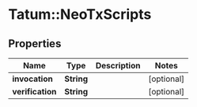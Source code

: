 # Tatum::NeoTxScripts

## Properties
Name | Type | Description | Notes
------------ | ------------- | ------------- | -------------
**invocation** | **String** |  | [optional] 
**verification** | **String** |  | [optional] 

